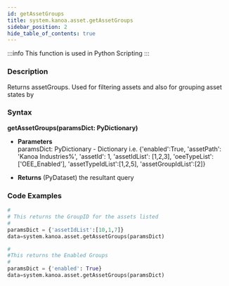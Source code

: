 ```yaml
---
id: getAssetGroups
title: system.kanoa.asset.getAssetGroups
sidebar_position: 2
hide_table_of_contents: true
---
```


:::info
This function is used in Python Scripting
:::


### Description
Returns assetGroups. Used for filtering assets and also for grouping asset states by 

### Syntax
**getAssetGroups(paramsDict: PyDictionary)**

- **Parameters**  
    paramsDict: PyDictionary - Dictionary i.e. {'enabled':True, 'assetPath': 'Kanoa Industries%', 'assetId': 1, 'assetIdList': [1,2,3], 'oeeTypeList':['OEE_Enabled'], 'assetTypeIdList':[1,2,5], 'assetGroupIdList':[2]}

- **Returns**
    (PyDataset) the resultant query


### Code Examples

```py
#
# This returns the GroupID for the assets listed
#
paramsDict = {'assetIdList':[10,1,7]}
data=system.kanoa.asset.getAssetGroups(paramsDict)
```

```py
#
#This returns the Enabled Groups
#
paramsDict = {'enabled': True}
data=system.kanoa.asset.getAssetGroups(paramsDict)
```
